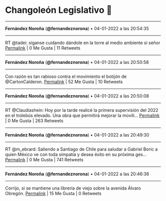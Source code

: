 # Changoleón Legislativo 🙈
*****
**Fernández Noroña** (**@fernandeznorona**) • 04-01-2022 a las 20:54:35
*****
RT @tadei: síganse cuidando
dándole en la torre al medio ambiente
si señor
[Permalink](https://twitter.com/fernandeznorona/status/1478590729974960128) | 0 Me Gusta | 11 Retweets
*****
**Fernández Noroña** (**@fernandeznorona**) • 04-01-2022 a las 20:50:58
*****
Con razón es tan rabioso contra el movimiento el botijón de @CartonCalderon.
[Permalink](https://twitter.com/fernandeznorona/status/1478589820226187267) | 52 Me Gusta | 10 Retweets
*****
**Fernández Noroña** (**@fernandeznorona**) • 04-01-2022 a las 20:50:08
*****
RT @Claudiashein: Hoy por la tarde realicé la primera supervisión del 2022 en el trolebús elevado. Una obra que permitirá mejorar la movili…
[Permalink](https://twitter.com/fernandeznorona/status/1478589610443874304) | 0 Me Gusta | 263 Retweets
*****
**Fernández Noroña** (**@fernandeznorona**) • 04-01-2022 a las 20:49:30
*****
RT @m_ebrard: Saliendo a Santiago de Chile para saludar a Gabriel Boric a quien México ve con toda simpatía y desea éxito en su próxima ges…
[Permalink](https://twitter.com/fernandeznorona/status/1478589450741497858) | 0 Me Gusta | 741 Retweets
*****
**Fernández Noroña** (**@fernandeznorona**) • 04-01-2022 a las 20:46:36
*****
Corrijo, si se mantiene una librería de viejo sobre la avenida Álvaro Obregón.
[Permalink](https://twitter.com/fernandeznorona/status/1478588721704443906) | 15 Me Gusta | 0 Retweets